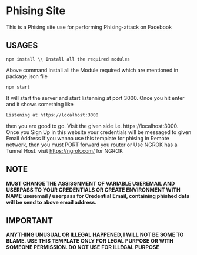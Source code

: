 # Phising Site
This is a Phising site use for performing Phising-attack on Facebook
## USAGES
````
npm install \\ Install all the required modules
````
Above command install all the Module required which are mentioned in package.json file
````
npm start
````
It will start the server and start listenning at port 3000.
Once you hit enter and it shows something like
````
Listening at https://localhost:3000
````
then you are good to go. Visit the given side i.e. https://localhost:3000. Once you Sign Up in this website your credentials will be messaged to given Email Address
If you wanna use this template for phising in Remote network,  then you must PORT forward you router or Use NGROK has a Tunnel Host.
visit https://ngrok.com/ for NGROK

## NOTE
__MUST CHANGE THE ASSISGNMENT OF VARIABLE USEREMAIL AND USERPASS TO YOUR CREDENTIALS OR CREATE ENVIRONMENT WITH NAME useremail / userpass for Credential__
__Email, containing phished data will be send to above email address.__

## IMPORTANT 
__ANYTHING UNUSUAL OR ILLEGAL HAPPENED, I WILL NOT BE SOME TO BLAME. USE THIS TEMPLATE ONLY FOR LEGAL PURPOSE OR WITH SOMEONE PERMISSION. DO NOT USE FOR ILLEGAL PURPOSE__
